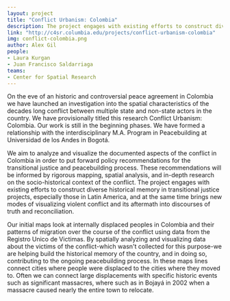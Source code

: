 ```yaml
---
layout: project
title: "Conflict Urbanism: Colombia"
description: The project engages with existing efforts to construct diverse historical memory in transitional justice projects, especially those in Latin America, and at the same time brings new modes of visualizing violent conflict and its aftermath into discourses of truth and reconciliation.
link: "http://c4sr.columbia.edu/projects/conflict-urbanism-colombia"
img: conflict-colombia.png
author: Alex Gil
people:
- Laura Kurgan
- Juan Francisco Saldarriaga
teams:
- Center for Spatial Research
---
```


On the eve of an historic and controversial peace agreement in Colombia we have launched an investigation into the spatial characteristics of the decades long conflict between multiple state and non-state actors in the country. We have provisionally titled this research Conflict Urbanism: Colombia. Our work is still in the beginning phases. We have formed a relationship with the interdisciplinary M.A. Program in Peacebuilding at Universidad de los Andes in Bogotá.

We aim to analyze and visualize the documented aspects of the conflict in Colombia in order to put forward policy recommendations for the transitional justice and peacebuilding process. These recommendations will be informed by rigorous mapping, spatial analysis, and in-depth research on the socio-historical context of the conflict. The project engages with existing efforts to construct diverse historical memory in transitional justice projects, especially those in Latin America, and at the same time brings new modes of visualizing violent conflict and its aftermath into discourses of truth and reconciliation. 

Our initial maps look at internally displaced peoples in Colombia and their patterns of migration over the course of the conflict using data from the Registro Unico de Victimas. By spatially analyzing and visualizing data about the victims of the conflict-which wasn't collected for this purpose-we are helping build the historical memory of the country, and in doing so, contributing to the ongoing peacebuilding process. In these maps lines connect cities where people were displaced to the cities where they moved to. Often we can connect large displacements with specific historic events such as significant massacres, where such as in Bojayá in 2002 when a massacre caused nearly the entire town to relocate. 